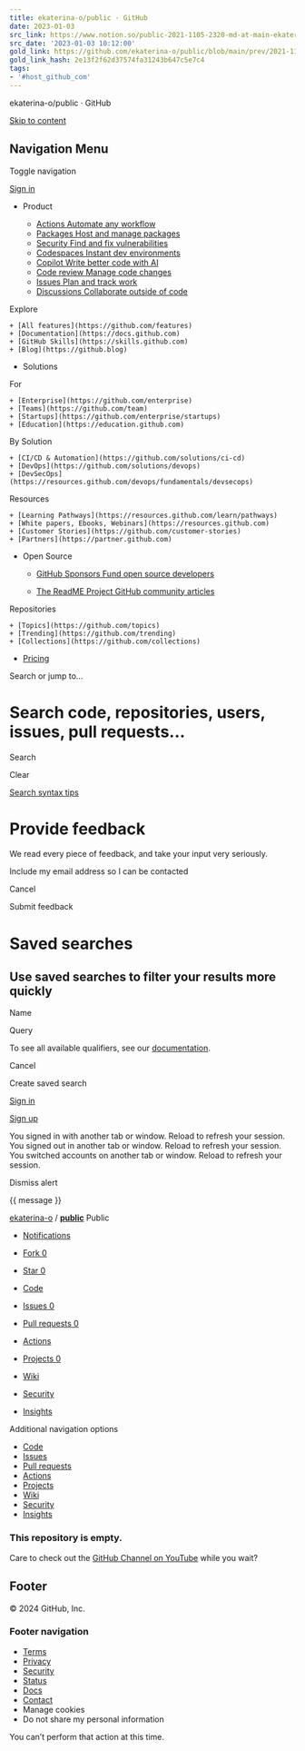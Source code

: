 ```yaml
---
title: ekaterina-o/public · GitHub
date: 2023-01-03
src_link: https://www.notion.so/public-2021-1105-2320-md-at-main-ekaterina-o-public-897991abd8ae42b1a90f267c69759cfe
src_date: '2023-01-03 10:12:00'
gold_link: https://github.com/ekaterina-o/public/blob/main/prev/2021-1105-2320.%D0%97%D0%B0%D0%BC%D0%B5%D1%82%D0%BA%D0%B8.md
gold_link_hash: 2e13f2f62d37574fa31243b647c5e7c4
tags:
- '#host_github_com'
---
```
























































ekaterina-o/public · GitHub











































[Skip to content](#start-of-content)




















Navigation Menu
---------------



Toggle navigation





[Sign in](/login?return_to=https%3A%2F%2Fgithub.com%2Fekaterina-o%2Fpublic%2Fblob%2Fmain%2Fprev%2F2021-1105-2320.%25D0%2597%25D0%25B0%25D0%25BC%25D0%25B5%25D1%2582%25D0%25BA%25D0%25B8.md) 


 










* Product
 






	+ [Actions
	 Automate any workflow](https://github.com/features/actions)
	+ [Packages
	 Host and manage packages](https://github.com/features/packages)
	+ [Security
	 Find and fix vulnerabilities](https://github.com/features/security)
	+ [Codespaces
	 Instant dev environments](https://github.com/features/codespaces)
	+ [Copilot
	 Write better code with AI](https://github.com/features/copilot)
	+ [Code review
	 Manage code changes](https://github.com/features/code-review)
	+ [Issues
	 Plan and track work](https://github.com/features/issues)
	+ [Discussions
	 Collaborate outside of code](https://github.com/features/discussions)


Explore

	+ [All features](https://github.com/features)
	+ [Documentation](https://docs.github.com)
	+ [GitHub Skills](https://skills.github.com)
	+ [Blog](https://github.blog)
* Solutions
 





For

	+ [Enterprise](https://github.com/enterprise)
	+ [Teams](https://github.com/team)
	+ [Startups](https://github.com/enterprise/startups)
	+ [Education](https://education.github.com)


By Solution

	+ [CI/CD & Automation](https://github.com/solutions/ci-cd)
	+ [DevOps](https://github.com/solutions/devops)
	+ [DevSecOps](https://resources.github.com/devops/fundamentals/devsecops)


Resources

	+ [Learning Pathways](https://resources.github.com/learn/pathways)
	+ [White papers, Ebooks, Webinars](https://resources.github.com)
	+ [Customer Stories](https://github.com/customer-stories)
	+ [Partners](https://partner.github.com)
* Open Source
 






	+ [GitHub Sponsors
	 Fund open source developers](https://github.com/sponsors)



	+ [The ReadME Project
	 GitHub community articles](https://github.com/readme)


Repositories

	+ [Topics](https://github.com/topics)
	+ [Trending](https://github.com/trending)
	+ [Collections](https://github.com/collections)
* [Pricing](https://github.com/pricing)












Search or jump to...







Search code, repositories, users, issues, pull requests...
==========================================================



 




 Search
 













Clear
 




















































































































































































 



[Search syntax tips](https://docs.github.com/search-github/github-code-search/understanding-github-code-search-syntax) 













Provide feedback
================











 
We read every piece of feedback, and take your input very seriously.




Include my email address so I can be contacted


  Cancel

 Submit feedback









Saved searches
==============


Use saved searches to filter your results more quickly
------------------------------------------------------











 





Name






Query



 To see all available qualifiers, see our [documentation](https://docs.github.com/search-github/github-code-search/understanding-github-code-search-syntax).
 


 





  Cancel

 Create saved search







[Sign in](/login?return_to=https%3A%2F%2Fgithub.com%2Fekaterina-o%2Fpublic%2Fblob%2Fmain%2Fprev%2F2021-1105-2320.%25D0%2597%25D0%25B0%25D0%25BC%25D0%25B5%25D1%2582%25D0%25BA%25D0%25B8.md) 

[Sign up](/signup?ref_cta=Sign+up&ref_loc=header+logged+out&ref_page=%2F%3Cuser-name%3E%2F%3Crepo-name%3E%2Fblob%2Fshow&source=header-repo&source_repo=ekaterina-o%2Fpublic) 









You signed in with another tab or window. Reload to refresh your session.
You signed out in another tab or window. Reload to refresh your session.
You switched accounts on another tab or window. Reload to refresh your session.
 


Dismiss alert













{{ message }}

















[ekaterina-o](/ekaterina-o) 
/
**[public](/ekaterina-o/public)**
Public



* [Notifications](/login?return_to=%2Fekaterina-o%2Fpublic)
* [Fork
 0](/login?return_to=%2Fekaterina-o%2Fpublic)
* [Star
 0](/login?return_to=%2Fekaterina-o%2Fpublic)







* [Code](/ekaterina-o/public)
* [Issues
0](/ekaterina-o/public/issues)
* [Pull requests
0](/ekaterina-o/public/pulls)
* [Actions](/ekaterina-o/public/actions)
* [Projects
0](/ekaterina-o/public/projects)
* [Wiki](/ekaterina-o/public/wiki)
* [Security](/ekaterina-o/public/security)
* [Insights](/ekaterina-o/public/pulse)


 

 


Additional navigation options


 

* [Code](/ekaterina-o/public)
* [Issues](/ekaterina-o/public/issues)
* [Pull requests](/ekaterina-o/public/pulls)
* [Actions](/ekaterina-o/public/actions)
* [Projects](/ekaterina-o/public/projects)
* [Wiki](/ekaterina-o/public/wiki)
* [Security](/ekaterina-o/public/security)
* [Insights](/ekaterina-o/public/pulse)




 










### This repository is empty.



 Care to check out the [GitHub Channel on YouTube](https://youtube.com/GitHub) while you wait?
 










Footer
------






 © 2024 GitHub, Inc.
 


### Footer navigation


* [Terms](https://docs.github.com/site-policy/github-terms/github-terms-of-service)
* [Privacy](https://docs.github.com/site-policy/privacy-policies/github-privacy-statement)
* [Security](https://github.com/security)
* [Status](https://www.githubstatus.com/)
* [Docs](https://docs.github.com/)
* [Contact](https://support.github.com?tags=dotcom-footer)
* Manage cookies
* Do not share my personal information















 You can’t perform that action at this time.